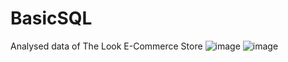 # BasicSQL
Analysed data of The Look E-Commerce Store
![image](https://user-images.githubusercontent.com/100945160/156775637-4c9df638-5698-471a-a8f6-c6616484eaff.png)
![image](https://user-images.githubusercontent.com/100945160/156793631-58cc029b-3872-47e4-96bb-3a4a35c51c37.png)


